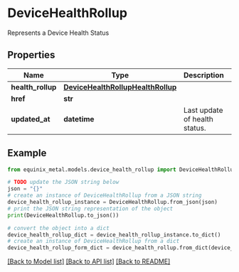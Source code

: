 # DeviceHealthRollup

Represents a Device Health Status

## Properties

Name | Type | Description | Notes
------------ | ------------- | ------------- | -------------
**health_rollup** | [**DeviceHealthRollupHealthRollup**](DeviceHealthRollupHealthRollup.md) |  | [optional] 
**href** | **str** |  | [optional] 
**updated_at** | **datetime** | Last update of health status. | [optional] [readonly] 

## Example

```python
from equinix_metal.models.device_health_rollup import DeviceHealthRollup

# TODO update the JSON string below
json = "{}"
# create an instance of DeviceHealthRollup from a JSON string
device_health_rollup_instance = DeviceHealthRollup.from_json(json)
# print the JSON string representation of the object
print(DeviceHealthRollup.to_json())

# convert the object into a dict
device_health_rollup_dict = device_health_rollup_instance.to_dict()
# create an instance of DeviceHealthRollup from a dict
device_health_rollup_form_dict = device_health_rollup.from_dict(device_health_rollup_dict)
```
[[Back to Model list]](../README.md#documentation-for-models) [[Back to API list]](../README.md#documentation-for-api-endpoints) [[Back to README]](../README.md)


